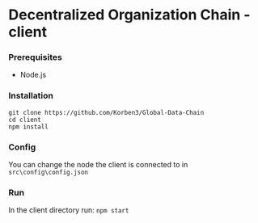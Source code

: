 # Decentralized Organization Chain - client

### Prerequisites

- Node.js

### Installation

```
git clone https://github.com/Korben3/Global-Data-Chain
cd client
npm install
```

### Config

You can change the node the client is connected to in `src\config\config.json`

### Run

In the client directory run: `npm start`
